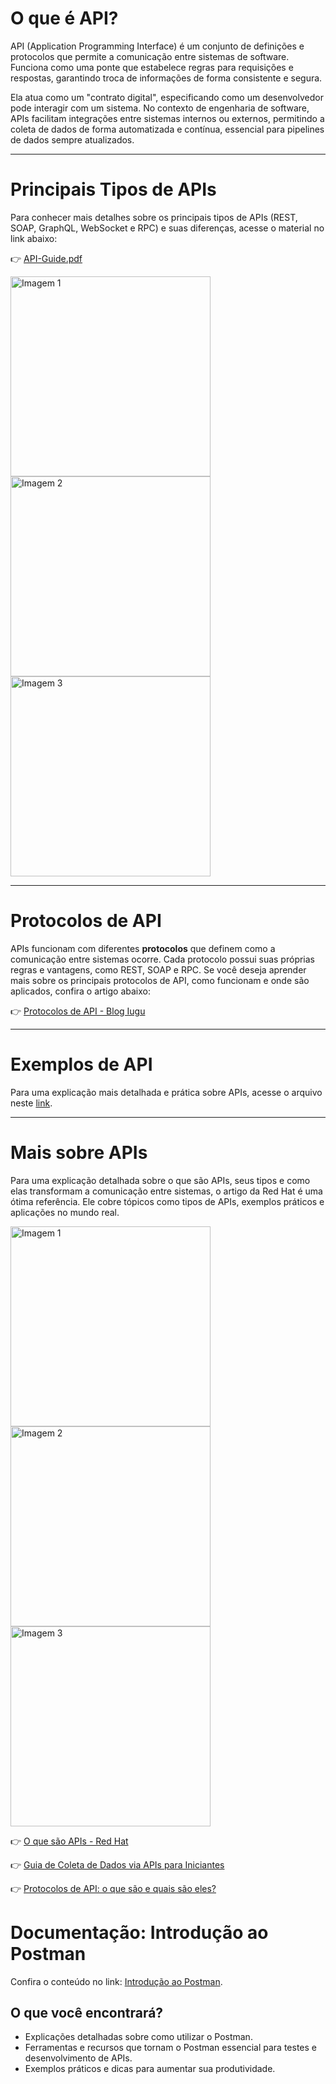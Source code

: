 # **O que é API?**

API (Application Programming Interface) é um conjunto de definições e protocolos que permite a comunicação entre sistemas de software. Funciona como uma ponte que estabelece regras para requisições e respostas, garantindo troca de informações de forma consistente e segura.

Ela atua como um "contrato digital", especificando como um desenvolvedor pode interagir com um sistema. No contexto de engenharia de software, APIs facilitam integrações entre sistemas internos ou externos, permitindo a coleta de dados de forma automatizada e contínua, essencial para pipelines de dados sempre atualizados.

---

# **Principais Tipos de APIs**

Para conhecer mais detalhes sobre os principais tipos de APIs (REST, SOAP, GraphQL, WebSocket e RPC) e suas diferenças, acesse o material no link abaixo:

👉 [API-Guide.pdf](https://github.com/user-attachments/files/17928382/API-Guide.pdf)

<img src="https://github.com/user-attachments/assets/a6f55963-7f51-4ebe-af2a-39826e952367" alt="Imagem 1" width="320">
<img src="https://github.com/user-attachments/assets/dea99e06-e501-4df2-a6f2-b09d12d601e7" alt="Imagem 2" width="320">
<img src="https://github.com/user-attachments/assets/6de8f264-46d4-474d-a10e-535a6e3b37d9" alt="Imagem 3" width="320">

---

# **Protocolos de API**

APIs funcionam com diferentes **protocolos** que definem como a comunicação entre sistemas ocorre. Cada protocolo possui suas próprias regras e vantagens, como REST, SOAP e RPC. Se você deseja aprender mais sobre os principais protocolos de API, como funcionam e onde são aplicados, confira o artigo abaixo:

👉 [Protocolos de API - Blog Iugu](https://www.iugu.com/blog/protocolos-de-api)

---

# Exemplos de API

Para uma explicação mais detalhada e prática sobre APIs, acesse o arquivo neste [link](https://github.com/arthurmassimetti/InovGuide/blob/main/Exemplos/API/Junior/ExemploAPI.md).

---

# **Mais sobre APIs**

Para uma explicação detalhada sobre o que são APIs, seus tipos e como elas transformam a comunicação entre sistemas, o artigo da Red Hat é uma ótima referência. Ele cobre tópicos como tipos de APIs, exemplos práticos e aplicações no mundo real.

<img src="https://github.com/user-attachments/assets/228e87b5-337e-4137-8df6-4333415449a1" alt="Imagem 1" width="320">
<img src="https://github.com/user-attachments/assets/d5f735da-d8d4-462c-81b0-b6c5bd14c8eb" alt="Imagem 2" width="320">
<img src="https://github.com/user-attachments/assets/a02124c0-bb5f-4a33-b0f1-d88b172366cd" alt="Imagem 3" width="320">

👉 [O que são APIs - Red Hat](https://www.redhat.com/pt-br/topics/api/what-are-application-programming-interfaces#tipos-de-api)

👉 [Guia de Coleta de Dados via APIs para Iniciantes](https://www.datageeks.com.br/o-que-e-api/#como-funciona-a-coleta-de-dados-com-apis)

👉 [Protocolos de API: o que são e quais são eles?](https://www.iugu.com/blog/protocolos-de-api)

# Documentação: Introdução ao Postman

Confira o conteúdo no link: [Introdução ao Postman](https://github.com/arthurmassimetti/InovGuide/blob/main/Docs/PostMan/Readme.md).

## O que você encontrará?

- Explicações detalhadas sobre como utilizar o Postman.
- Ferramentas e recursos que tornam o Postman essencial para testes e desenvolvimento de APIs.
- Exemplos práticos e dicas para aumentar sua produtividade.


